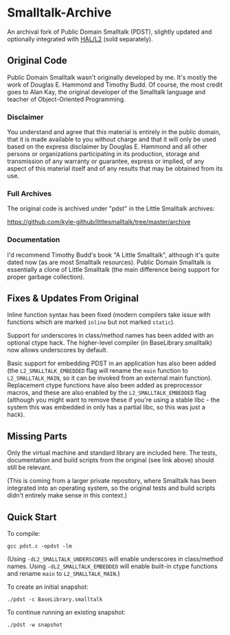 # Smalltalk-Archive

An archival fork of Public Domain Smalltalk (PDST), slightly updated and optionally integrated with [HAL/L2](http://zakfenton.com/projects/hal) (sold separately).

## Original Code

Public Domain Smalltalk wasn't originally developed by me. It's mostly the work of Douglas E. Hammond and Timothy Budd. Of course, the most credit goes to Alan Kay, the original developer of the Smalltalk language and teacher of Object-Oriented Programming.

### Disclaimer

You understand and agree that this material is entirely in the public
domain, that it is made available to you without charge and that it will
only be used based on the express disclaimer by Douglas E. Hammond and
all other persons or organizations participating in its production,
storage and transmission of any warranty or guarantee, express or
implied, of any aspect of this material itself and of any results that
may be obtained from its use.

### Full Archives

The original code is archived under "pdst" in the Little Smalltalk archives:

https://github.com/kyle-github/littlesmalltalk/tree/master/archive

### Documentation

I'd recommend Timothy Budd's book "A Little Smalltalk", although it's quite dated now (as are most Smalltalk resources). Public Domain Smalltalk is essentially a clone of Little Smalltalk (the main difference being support for proper garbage collection).

## Fixes & Updates From Original

Inline function syntax has been fixed (modern compilers take issue with functions which are marked `inline` but not marked `static`).

Support for underscores in class/method names has been added with an optional ctype hack. The higher-level compiler (in BaseLibrary.smalltalk) now allows underscores by default.

Basic support for embedding PDST in an application has also been added (the `L2_SMALLTALK_EMBEDDED` flag will rename the `main` function to `L2_SMALLTALK_MAIN`, so it can be invoked from an external main function). Replacement ctype functions have also been added as preprocessor macros, and these are also enabled by the `L2_SMALLTALK_EMBEDDED` flag (although you might want to remove these if you're using a stable libc - the system this was embedded in only has a partial libc, so this was just a hack).

## Missing Parts

Only the virtual machine and standard library are included here. The tests, documentation and build scripts from the original (see link above) should still be relevant.

(This is coming from a larger private repository, where Smalltalk has been integrated into an operating system, so the original tests and build scripts didn't entirely make sense in this context.)

## Quick Start

To compile:

    gcc pdst.c -opdst -lm

(Using `-dL2_SMALLTALK_UNDERSCORES` will enable underscores in class/method names. Using `-dL2_SMALLTALK_EMBEDDED` will enable built-in ctype functions and rename `main` to `L2_SMALLTALK_MAIN`.)

To create an initial snapshot:

    ./pdst -c BaseLibrary.smalltalk

To continue running an existing snapshot:

    ./pdst -w snapshot
